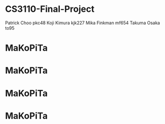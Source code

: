 # CS3110-Final-Project

Patrick Choo pkc48
Koji Kimura kjk227
Mika Finkman mf654
Takuma Osaka to95
# MaKoPiTa
# MaKoPiTa
# MaKoPiTa
# MaKoPiTa
